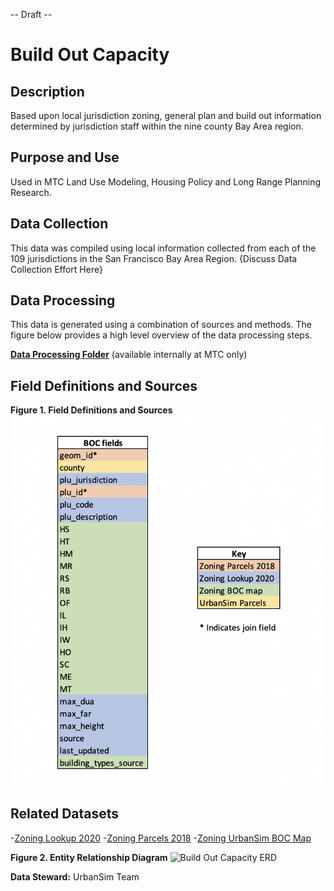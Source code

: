 -- Draft --

# Build Out Capacity 

## Description
Based upon local jurisdiction zoning, general plan and build out information determined by jurisdiction staff within the nine county Bay Area region.  

## Purpose and Use  
Used in MTC Land Use Modeling, Housing Policy and Long Range Planning Research.

## Data Collection
This data was compiled using local information collected from each of the 109 jurisdictions in the San Francisco Bay Area Region.  {Discuss Data Collection Effort Here}

## Data Processing
This data is generated using a combination of sources and methods. The figure below provides a high level overview of the data processing steps.  

[**Data Processing Folder**](https://mtcdrive.app.box.com/folder/107214858288) (available internally at MTC only)

## Field Definitions and Sources

**Figure 1. Field Definitions and Sources**
![Build Out Capacity Field Definitions](files/BOC_subset_fields.png)


## Related Datasets

-[Zoning Lookup 2020](https://data.bayareametro.gov/Land-Use/Zoning-Lookup-2020/r3pf-wkks)
-[Zoning Parcels 2018](https://data.bayareametro.gov/Land-Use/Zoning-Parcels-2018/c2b7-6c8p)
-[Zoning UrbanSim BOC Map](https://data.bayareametro.gov/UrbanSim/Zoning-UrbanSim-BOC-Map/m93e-tddx)

**Figure 2. Entity Relationship Diagram**
![Build Out Capacity ERD](https://www.lucidchart.com/publicSegments/view/1c486cc2-59d6-471d-9555-edec1bed406b/image.png)


**Data Steward:** UrbanSim Team  
